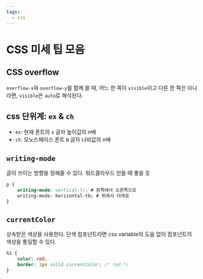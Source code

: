 ```yaml
---
tags:
  - css
---
```


# CSS 미세 팁 모음

## CSS overflow

`overflow-x`와 `overflow-y`를 함께 쓸 때, 어느 한 쪽이 `visible`이고 다른 한 쪽은 아니라면, `visible`은 `auto`로 해석된다.

## css 단위계: `ex` & `ch`

- `ex`: 현재 폰트의 `x` 글자 높이값의 n배
- `ch`: 모노스페이스 폰트 `N` 글자 너비값의 n배

## `writing-mode`

글이 쓰이는 방향을 정해줄 수 있다. 워드클라우드 만들 때 좋을 듯

```css
p {
	writing-mode: vertical-lr; # 왼쪽에서 오른쪽으로
	writing-mode: horizontal-tb; # 위에서 아래로
}
```

## `currentColor`

상속받은 색상을 사용한다. 단색 컴포넌트라면 css variable의 도움 없이 컴포넌트의 색상을 통일할 수 있다.

```css
h1 {
	color: red;
	border: 1px solid currentColor; /* red */
}
```

<PageTags />
